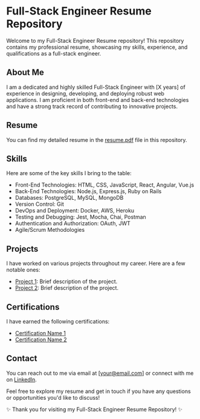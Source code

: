 # Full-Stack Engineer Resume Repository

Welcome to my Full-Stack Engineer Resume repository! This repository contains my professional resume, showcasing my skills, experience, and qualifications as a full-stack engineer.

## About Me

I am a dedicated and highly skilled Full-Stack Engineer with [X years] of experience in designing, developing, and deploying robust web applications. I am proficient in both front-end and back-end technologies and have a strong track record of contributing to innovative projects.

## Resume

You can find my detailed resume in the [resume.pdf](resume.pdf) file in this repository.

## Skills

Here are some of the key skills I bring to the table:
- Front-End Technologies: HTML, CSS, JavaScript, React, Angular, Vue.js
- Back-End Technologies: Node.js, Express.js, Ruby on Rails
- Databases: PostgreSQL, MySQL, MongoDB
- Version Control: Git
- DevOps and Deployment: Docker, AWS, Heroku
- Testing and Debugging: Jest, Mocha, Chai, Postman
- Authentication and Authorization: OAuth, JWT
- Agile/Scrum Methodologies

## Projects

I have worked on various projects throughout my career. Here are a few notable ones:
- [Project 1](link-to-project1): Brief description of the project.
- [Project 2](link-to-project2): Brief description of the project.

## Certifications

I have earned the following certifications:
- [Certification Name 1](link-to-certification1)
- [Certification Name 2](link-to-certification2)

## Contact

You can reach out to me via email at [your@email.com] or connect with me on [LinkedIn](https://www.linkedin.com/in/your-profile).

Feel free to explore my resume and get in touch if you have any questions or opportunities you'd like to discuss!

✨ Thank you for visiting my Full-Stack Engineer Resume Repository! ✨
